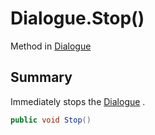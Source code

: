 # Dialogue.Stop()

Method in [Dialogue](/docs/api/csharp/yarn.dialogue.md)

## Summary


Immediately stops the  [Dialogue](yarn.dialogue.md) .


```csharp
public void Stop()
```

